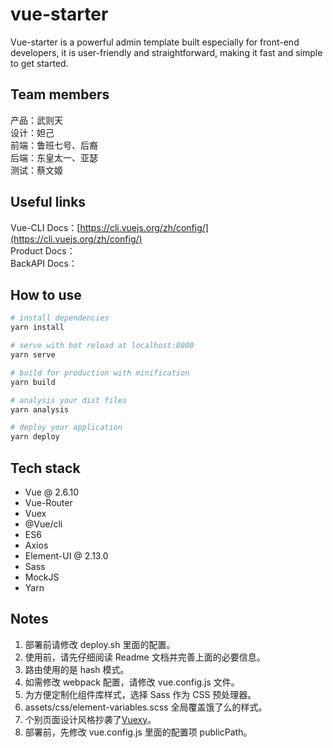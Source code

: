 # vue-starter

Vue-starter is a powerful admin template built especially for front-end developers, it is user-friendly and straightforward, making it fast and simple to get started.

## Team members

产品：武则天  
设计：妲己  
前端：鲁班七号、后裔  
后端：东皇太一、亚瑟  
测试：蔡文姬

## Useful links

Vue-CLI Docs：[https://cli.vuejs.org/zh/config/](https://cli.vuejs.org/zh/config/)  
Product Docs：  
BackAPI Docs：

## How to use

```bash
# install dependencies
yarn install

# serve with hot reload at localhost:8080
yarn serve

# build for production with minification
yarn build

# analysis your dist files
yarn analysis

# deploy your application
yarn deploy

```

## Tech stack

- Vue @ 2.6.10
- Vue-Router
- Vuex
- @Vue/cli
- ES6
- Axios
- Element-UI @ 2.13.0
- Sass
- MockJS
- Yarn

## Notes

1. 部署前请修改 deploy.sh 里面的配置。
2. 使用前，请先仔细阅读 Readme 文档并完善上面的必要信息。
3. 路由使用的是 hash 模式。
4. 如需修改 webpack 配置，请修改 vue.config.js 文件。
5. 为方便定制化组件库样式，选择 Sass 作为 CSS 预处理器。
6. assets/css/element-variables.scss 全局覆盖饿了么的样式。
7. 个别页面设计风格抄袭了[Vuexy](https://pixinvent.com/demo/vuexy-vuejs-admin-dashboard-template/landing/)。
8. 部署前，先修改 vue.config.js 里面的配置项 publicPath。
